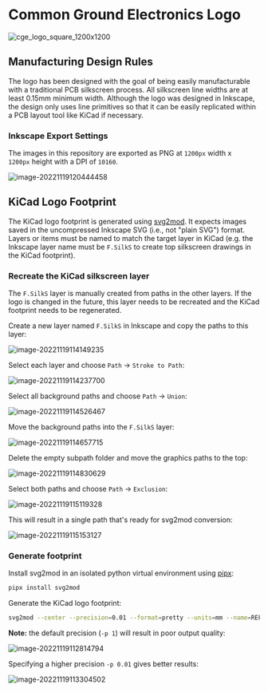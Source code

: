 # Common Ground Electronics Logo

![cge_logo_square_1200x1200](cge_logo_square_1200x1200.png)

## Manufacturing Design Rules

The logo has been designed with the goal of being easily manufacturable with a traditional PCB silkscreen process.  All silkscreen line widths are at least 0.15mm minimum width. Although the logo was designed in Inkscape, the design only uses line primitives so that it can be easily replicated within a PCB layout tool like KiCad if necessary.

### Inkscape Export Settings

The images in this repository are exported as PNG at `1200px` width x `1200px` height with a DPI of `10160`.

![image-20221119120444458](README.assets/image-20221119120444458.png)

## KiCad Logo Footprint

The KiCad logo footprint is generated using [svg2mod](https://github.com/svg2mod/svg2mod). It expects images saved in the uncompressed Inkscape SVG (i.e., not "plain SVG") format. Layers or items must be named to match the target layer in KiCad (e.g. the Inkscape layer name must be `F.SilkS` to create top silkscreen drawings in the KiCad footprint).

### Recreate the KiCad silkscreen layer

The `F.SilkS` layer is manually created from paths in the other layers.  If the logo is changed in the future, this layer needs to be recreated and the KiCad footprint needs to be regenerated.

Create a new layer named `F.SilkS` in Inkscape and copy the paths to this layer:

![image-20221119114149235](README.assets/image-20221119114149235.png)

Select each layer and choose `Path` → `Stroke to Path`:

![image-20221119114237700](README.assets/image-20221119114237700.png)

Select all background paths and choose `Path` → `Union`:

![image-20221119114526467](README.assets/image-20221119114526467.png)

Move the background paths into the `F.SilkS` layer:

![image-20221119114657715](README.assets/image-20221119114657715.png)

Delete the empty subpath folder and move the graphics paths to the top:

![image-20221119114830629](README.assets/image-20221119114830629.png)

Select both paths and choose `Path` → `Exclusion`:

![image-20221119115119328](README.assets/image-20221119115119328.png)

This will result in a single path that's ready for svg2mod conversion:

![image-20221119115153127](README.assets/image-20221119115153127.png)

### Generate footprint

Install svg2mod in an isolated python virtual environment using [pipx](https://pypa.github.io/pipx/):

```bash
pipx install svg2mod
```

Generate the KiCad logo footprint:

```bash
svg2mod --center --precision=0.01 --format=pretty --units=mm --name=REF** --value=LOGO_CGE_3X3MM_SILKSCREEN --input-file=cge_logo_3x3mm.svg --output-file=CGE_LOGO.pretty/LOGO_CGE_3X3MM_SILKSCREEN.kicad_mod
```

**Note:** the default precision (`-p 1`) will result in poor output quality:

![image-20221119112814794](README.assets/image-20221119112814794.png)

Specifying a higher precision `-p 0.01` gives better results:

![image-20221119113304502](README.assets/image-20221119113304502.png)

